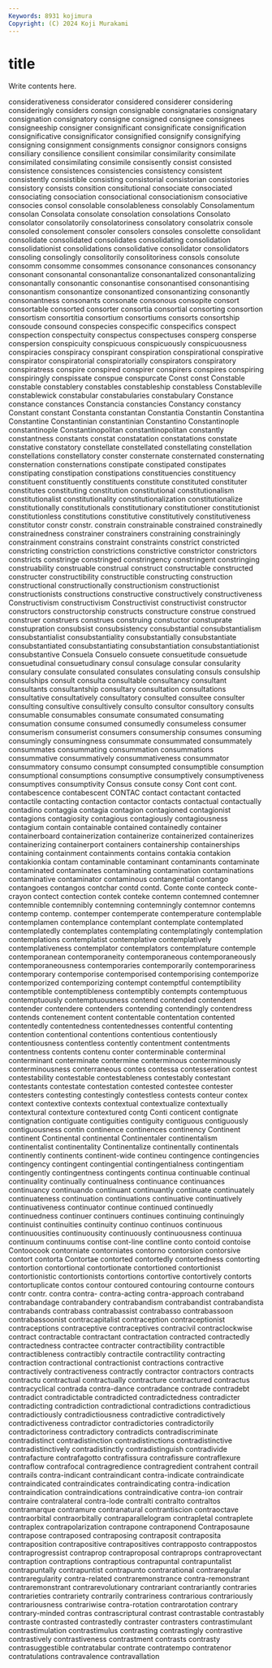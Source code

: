 ```yaml
---
Keywords: 8931 kojimura
Copyright: (C) 2024 Koji Murakami
---
```


# title

Write contents here.



considerativeness considerator
considered considerer considering consideringly considers consign consignable consignataries consignatary consignation
consignatory consigne consigned consignee consignees consigneeship consigner consignificant consignificate consignification
consignificative consignificator consignified consignify consignifying consigning consignment consignments consignor consignors
consigns consiliary consilience consilient consimilar consimilarity consimilate consimilated consimilating consimile
consisently consist consisted consistence consistences consistencies consistency consistent consistently consistible
consisting consistorial consistorian consistories consistory consists consition consitutional consociate consociated
consociating consociation consociational consociationism consociative consocies consol consolable consolableness consolably
Consolamentum consolan Consolata consolate consolation consolations Consolato consolator consolatorily consolatoriness
consolatory consolatrix console consoled consolement consoler consolers consoles consolette consolidant
consolidate consolidated consolidates consolidating consolidation consolidationist consolidations consolidative consolidator consolidators
consoling consolingly consolitorily consolitoriness consols consolute consomm consomme consommes consonance
consonances consonancy consonant consonantal consonantalize consonantalized consonantalizing consonantally consonantic consonantise
consonantised consonantising consonantism consonantize consonantized consonantizing consonantly consonantness consonants consonate
consonous consopite consort consortable consorted consorter consortia consortial consorting consortion
consortism consortitia consortium consortiums consorts consortship consoude consound conspecies conspecific
conspecifics conspect conspection conspectuity conspectus conspectuses consperg consperse conspersion conspicuity
conspicuous conspicuously conspicuousness conspiracies conspiracy conspirant conspiration conspirational conspirative conspirator
conspiratorial conspiratorially conspirators conspiratory conspiratress conspire conspired conspirer conspirers conspires
conspiring conspiringly conspissate conspue conspurcate Const const Constable constable constablery
constables constableship constabless Constableville constablewick constabular constabularies constabulary Constance constance
constances Constancia constancies Constancy constancy Constant constant Constanta constantan Constantia
Constantin Constantina Constantine Constantinian constantinian Constantino Constantinople constantinople Constantinopolitan constantinopolitan
constantly constantness constants constat constatation constatations constate constative constatory constellate
constellated constellating constellation constellations constellatory conster consternate consternated consternating consternation
consternations constipate constipated constipates constipating constipation constipations constituencies constituency constituent
constituently constituents constitute constituted constituter constitutes constituting constitution constitutional constitutionalism
constitutionalist constitutionality constitutionalization constitutionalize constitutionally constitutionals constitutionary constitutioner constitutionist constitutionless
constitutions constitutive constitutively constitutiveness constitutor constr constr. constrain constrainable constrained
constrainedly constrainedness constrainer constrainers constraining constrainingly constrainment constrains constraint constraints
constrict constricted constricting constriction constrictions constrictive constrictor constrictors constricts constringe
constringed constringency constringent constringing construability construable construal construct constructable constructed
constructer constructibility constructible constructing construction constructional constructionally constructionism constructionist constructionists
constructions constructive constructively constructiveness Constructivism constructivism Constructivist constructivist constructor constructors
constructorship constructs constructure construe construed construer construers construes construing constuctor
constuprate constupration consubsist consubsistency consubstantial consubstantialism consubstantialist consubstantiality consubstantially consubstantiate
consubstantiated consubstantiating consubstantiation consubstantiationist consubstantive Consuela Consuelo consuete consuetitude consuetude
consuetudinal consuetudinary consul consulage consular consularity consulary consulate consulated consulates
consulating consuls consulship consulships consult consulta consultable consultancy consultant consultants
consultantship consultary consultation consultations consultative consultatively consultatory consulted consultee consulter
consulting consultive consultively consulto consultor consultory consults consumable consumables consumate
consumated consumating consumation consume consumed consumedly consumeless consumer consumerism consumerist
consumers consumership consumes consuming consumingly consumingness consummate consummated consummately consummates
consummating consummation consummations consummative consummatively consummativeness consummator consummatory consumo consumpt
consumpted consumptible consumption consumptional consumptions consumptive consumptively consumptiveness consumptives consumptivity
Consus consute consy Cont cont cont. contabescence contabescent CONTAC contact
contactant contacted contactile contacting contaction contactor contacts contactual contactually contadino
contaggia contagia contagion contagioned contagionist contagions contagiosity contagious contagiously contagiousness
contagium contain containable contained containedly container containerboard containerization containerize containerized
containerizes containerizing containerport containers containership containerships containing containment containments contains
contakia contakion contakionkia contam contaminable contaminant contaminants contaminate contaminated contaminates
contaminating contamination contaminations contaminative contaminator contaminous contangential contango contangoes contangos
contchar contd contd. Conte conte conteck conte-crayon contect contection contek
conteke contemn contemned contemner contemnible contemnibly contemning contemningly contemnor contemns
contemp contemp. contemper contemperate contemperature contemplable contemplamen contemplance contemplant contemplate
contemplated contemplatedly contemplates contemplating contemplatingly contemplation contemplations contemplatist contemplative contemplatively
contemplativeness contemplator contemplators contemplature contemple contemporanean contemporaneity contemporaneous contemporaneously contemporaneousness
contemporaries contemporarily contemporariness contemporary contemporise contemporised contemporising contemporize contemporized contemporizing
contempt contemptful contemptibility contemptible contemptibleness contemptibly contempts contemptuous contemptuously contemptuousness
contend contended contendent contender contendere contenders contending contendingly contendress contends
contenement content contentable contentation contented contentedly contentedness contentednesses contentful contenting
contention contentional contentions contentious contentiously contentiousness contentless contently contentment contentments
contentness contents contenu conter conterminable conterminal conterminant conterminate contermine conterminous
conterminously conterminousness conterraneous contes contessa contesseration contest contestability contestable contestableness
contestably contestant contestants contestate contestation contested contestee contester contesters contesting
contestingly contestless contests conteur contex context contextive contexts contextual contextualize
contextually contextural contexture contextured contg Conti conticent contignate contignation contiguate
contiguities contiguity contiguous contiguously contiguousness contin continence continences continency Continent
continent Continental continental Continentaler continentalism continentalist continentality Continentalize continentally continentals
continently continents continent-wide contineu contingence contingencies contingency contingent contingential contingentialness
contingentiam contingently contingentness contingents continua continuable continual continuality continually continualness
continuance continuances continuancy continuando continuant continuantly continuate continuately continuateness continuation
continuations continuative continuatively continuativeness continuator continue continued continuedly continuedness continuer
continuers continues continuing continuingly continuist continuities continuity continuo continuos continuous
continuousities continuousity continuously continuousness continuua continuum continuums contise cont-line contline
conto contoid contoise Contoocook contorniate contorniates contorno contorsion contorsive contort
contorta Contortae contorted contortedly contortedness contorting contortion contortional contortionate contortioned
contortionist contortionistic contortionists contortions contortive contortively contorts contortuplicate contos contour
contoured contouring contourne contours contr contr. contra contra- contra-acting contra-approach
contraband contrabandage contrabandery contrabandism contrabandist contrabandista contrabands contrabass contrabassist contrabasso
contrabassoon contrabassoonist contracapitalist contraception contraceptionist contraceptions contraceptive contraceptives contracivil contraclockwise
contract contractable contractant contractation contracted contractedly contractedness contractee contracter contractibility
contractible contractibleness contractibly contractile contractility contracting contraction contractional contractionist contractions
contractive contractively contractiveness contractly contractor contractors contracts contractu contractual contractually
contracture contractured contractus contracyclical contrada contra-dance contradance contrade contradebt contradict
contradictable contradicted contradictedness contradicter contradicting contradiction contradictional contradictions contradictious contradictiously
contradictiousness contradictive contradictively contradictiveness contradictor contradictories contradictorily contradictoriness contradictory contradicts
contradiscriminate contradistinct contradistinction contradistinctions contradistinctive contradistinctively contradistinctly contradistinguish contradivide contrafacture
contrafagotto contrafissura contrafissure contraflexure contraflow contrafocal contragredience contragredient contrahent contrail
contrails contra-indicant contraindicant contra-indicate contraindicate contraindicated contraindicates contraindicating contra-indication contraindication
contraindications contraindicative contra-ion contrair contraire contralateral contra-lode contralti contralto contraltos
contramarque contramure contranatural contrantiscion contraoctave contraorbital contraorbitally contraparallelogram contrapletal contraplete
contraplex contrapolarization contrapone contraponend Contraposaune contrapose contraposed contraposing contraposit contraposita
contraposition contrapositive contrapositives contrapposto contrappostos contraprogressist contraprop contraproposal contraprops contraprovectant
contraption contraptions contraptious contrapuntal contrapuntalist contrapuntally contrapuntist contrapunto contrarational contraregular
contraregularity contra-related contraremonstrance contra-remonstrant contraremonstrant contrarevolutionary contrariant contrariantly contraries contrarieties
contrariety contrarily contrariness contrarious contrariously contrariousness contrariwise contra-rotation contrarotation contrary
contrary-minded contras contrascriptural contrast contrastable contrastably contraste contrasted contrastedly contraster
contrasters contrastimulant contrastimulation contrastimulus contrasting contrastingly contrastive contrastively contrastiveness contrastment
contrasts contrasty contrasuggestible contratabular contrate contratempo contratenor contratulations contravalence contravallation

